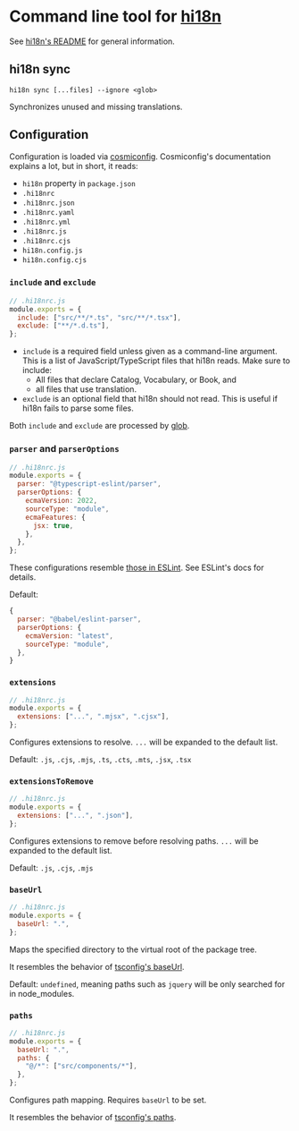 # Command line tool for [hi18n](https://github.com/wantedly/hi18n)

See [hi18n's README](https://github.com/wantedly/hi18n#readme) for general information.

## hi18n sync

```
hi18n sync [...files] --ignore <glob>
```

Synchronizes unused and missing translations.

## Configuration

Configuration is loaded via [cosmiconfig](https://github.com/davidtheclark/cosmiconfig). Cosmiconfig's documentation explains a lot, but in short, it reads:

- `hi18n` property in `package.json`
- `.hi18nrc`
- `.hi18nrc.json`
- `.hi18nrc.yaml`
- `.hi18nrc.yml`
- `.hi18nrc.js`
- `.hi18nrc.cjs`
- `hi18n.config.js`
- `hi18n.config.cjs`

### `include` and `exclude`

```javascript
// .hi18nrc.js
module.exports = {
  include: ["src/**/*.ts", "src/**/*.tsx"],
  exclude: ["**/*.d.ts"],
};
```

- `include` is a required field unless given as a command-line argument.
  This is a list of JavaScript/TypeScript files that hi18n reads.
  Make sure to include:
  - All files that declare Catalog, Vocabulary, or Book, and
  - all files that use translation.
- `exclude` is an optional field that hi18n should not read.
  This is useful if hi18n fails to parse some files.

Both `include` and `exclude` are processed by [glob](https://www.npmjs.com/package/glob).

### `parser` and `parserOptions`

```javascript
// .hi18nrc.js
module.exports = {
  parser: "@typescript-eslint/parser",
  parserOptions: {
    ecmaVersion: 2022,
    sourceType: "module",
    ecmaFeatures: {
      jsx: true,
    },
  },
};
```

These configurations resemble [those in ESLint](https://eslint.org/docs/user-guide/configuring/language-options). See ESLint's docs for details.

Default:

```javascript
{
  parser: "@babel/eslint-parser",
  parserOptions: {
    ecmaVersion: "latest",
    sourceType: "module",
  },
}
```

### `extensions`

```javascript
// .hi18nrc.js
module.exports = {
  extensions: ["...", ".mjsx", ".cjsx"],
};
```

Configures extensions to resolve. `...` will be expanded to the default list.

Default: `.js`, `.cjs`, `.mjs`, `.ts`, `.cts`, `.mts`, `.jsx`, `.tsx`

### `extensionsToRemove`

```javascript
// .hi18nrc.js
module.exports = {
  extensions: ["...", ".json"],
};
```

Configures extensions to remove before resolving paths. `...` will be expanded to the default list.

Default: `.js`, `.cjs`, `.mjs`

### `baseUrl`

```javascript
// .hi18nrc.js
module.exports = {
  baseUrl: ".",
};
```

Maps the specified directory to the virtual root of the package tree.

It resembles the behavior of [tsconfig's baseUrl](https://www.typescriptlang.org/tsconfig#baseUrl).

Default: `undefined`, meaning paths such as `jquery` will be only searched for in node_modules.

### `paths`

```javascript
// .hi18nrc.js
module.exports = {
  baseUrl: ".",
  paths: {
    "@/*": ["src/components/*"],
  },
};
```

Configures path mapping. Requires `baseUrl` to be set.

It resembles the behavior of [tsconfig's paths](https://www.typescriptlang.org/tsconfig#paths).
